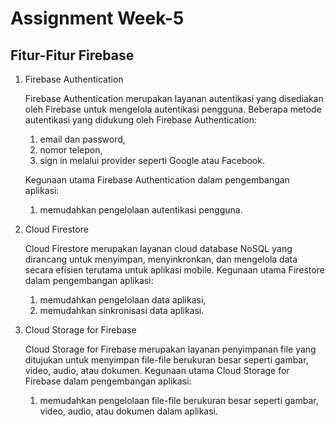# Assignment Week-5

## Fitur-Fitur Firebase

1. Firebase Authentication

    Firebase Authentication merupakan layanan autentikasi yang disediakan oleh Firebase untuk mengelola autentikasi pengguna. Beberapa metode autentikasi yang didukung oleh Firebase Authentication:

    1. email dan password,
    2. nomor telepon,
    3. sign in melalui provider seperti Google atau Facebook.

    Kegunaan utama Firebase Authentication dalam pengembangan aplikasi:

    1. memudahkan pengelolaan autentikasi pengguna.

2. Cloud Firestore

    Cloud Firestore merupakan layanan cloud database NoSQL yang dirancang untuk menyimpan, menyinkronkan, dan mengelola data secara efisien terutama untuk aplikasi mobile. Kegunaan utama Firestore dalam pengembangan aplikasi:

    1. memudahkan pengelolaan data aplikasi,
    2. memudahkan sinkronisasi data aplikasi.

3. Cloud Storage for Firebase

    Cloud Storage for Firebase merupakan layanan penyimpanan file yang ditujukan untuk menyimpan file-file berukuran besar seperti gambar, video, audio, atau dokumen. Kegunaan utama Cloud Storage for Firebase dalam pengembangan aplikasi:

    1. memudahkan pengelolaan file-file berukuran besar seperti gambar, video, audio, atau dokumen dalam aplikasi.